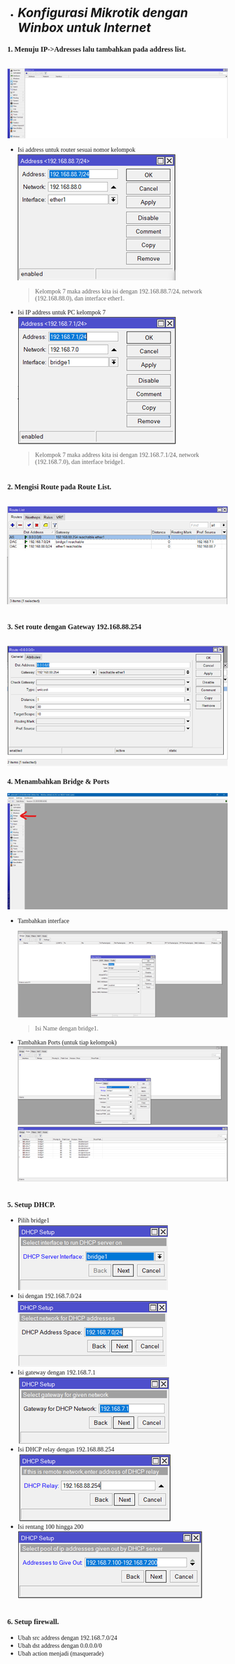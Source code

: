 - # _Konfigurasi Mikrotik dengan Winbox untuk Internet_ 
**<h3 style="font-family:bahnschrift;">1. Menuju IP->Adresses lalu tambahkan pada address list.</h3>**
<p align="center">
  <br><img src="assets/addAdrress.png"><br>
</p> 

- <div class ="isi" style="font-family:bahnschrift;"> Isi address untuk router sesuai nomor kelompok<br>
  <img src="assets/4.png"> <br>

  ><div class ="isi" style="font-family:bahnschrift;">  Kelompok 7 maka address kita isi dengan 192.168.88.7/24, network (192.168.88.0), dan interface ether1.
  
- <div class ="isi" style="font-family:bahnschrift;"> Isi IP address untuk PC kelompok 7<br>
  <img src="assets/3.png"> <br>

  ><div class ="isi" style="font-family:bahnschrift;">  Kelompok 7 maka address kita isi dengan 192.168.7.1/24, network (192.168.7.0), dan interface bridge1.
#
**<h3 style="font-family:bahnschrift;">2. Mengisi Route pada Route List.</h3>**
<p align="center">
  <br><img src="assets/1.png"><br>
</p>

#

**<h3 style="font-family:bahnschrift;">3. Set route dengan Gateway 192.168.88.254</h3>**
<p align="center">
  <br><img src="assets/2.png"><br>
</p>

**<h3 style="font-family:bahnschrift;">4. Menambahkan Bridge & Ports</h3>**

<img src="assets/bukabridge.jpg"> <br>

- <div class ="isi" style="font-family:bahnschrift;">  Tambahkan interface

  <img src="assets/bridge1.png"> <br>
  ><div class ="isi" style="font-family:bahnschrift;">  Isi Name dengan bridge1.
- <div class ="isi" style="font-family:bahnschrift;">Tambahkan Ports (untuk tiap kelompok)
  <img src="assets/ether.png"> <br>
  <img src="assets/ether2.png"> <br>

#

**<h3 style="font-family:bahnschrift;">5. Setup DHCP.</h3>**
- <div class ="isi" style="font-family:bahnschrift;"> Pilih bridge1<br>
  <img src="assets/7.png"> <br>
- <div class ="isi" style="font-family:bahnschrift;"> Isi dengan 192.168.7.0/24<br>
  <img src="assets/8.png"> <br>
- <div class ="isi" style="font-family:bahnschrift;"> Isi gateway dengan 192.168.7.1<br>
  <img src="assets/9.png"> <br>
- <div class ="isi" style="font-family:bahnschrift;"> Isi DHCP relay dengan 192.168.88.254<br>
  <img src="assets/10.png"> <br>
- <div class ="isi" style="font-family:bahnschrift;"> Isi rentang 100 hingga 200<br>
  <img src="assets/11.png"> <br>

# 

**<h3 style="font-family:bahnschrift;">6. Setup firewall.</h3>**
- <div class ="isi" style="font-family:bahnschrift;"> Ubah src address dengan 192.168.7.0/24<br>
- <div class ="isi" style="font-family:bahnschrift;"> Ubah dst address dengan 0.0.0.0/0<br>
- <div class ="isi" style="font-family:bahnschrift;"> Ubah action menjadi (masquerade)<br>
